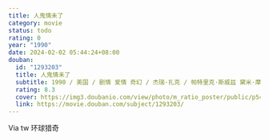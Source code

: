 ```yaml
---
title: 人鬼情未了
category: movie
status: todo
rating: 0
year: "1990"
date: 2024-02-02 05:44:24+08:00
douban:
  id: "1293203"
  title: 人鬼情未了
  subtitle: 1990 / 美国 / 剧情 爱情 奇幻 / 杰瑞·扎克 / 帕特里克·斯威兹 黛米·摩尔
  rating: 8.3
  cover: https://img3.doubanio.com/view/photo/m_ratio_poster/public/p544574893.jpg
  link: https://movie.douban.com/subject/1293203/
---
```


Via tw 环球猎奇
